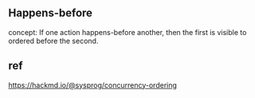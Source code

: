 ## Happens-before
concept: If one action happens-before another, then the first is visible to ordered before the second.  





## ref
https://hackmd.io/@sysprog/concurrency-ordering
